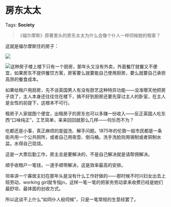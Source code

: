# 房东太太

Tags: **Society**

> 《福尔摩斯》原著里头的房东太太为什么会像个仆人一样伺候她的租客？



这就是福尔摩斯住的房子：

![](https://pic1.zhimg.com/50/v2-25367a22836f03943751bced45b14b1a_720w.jpg?source=2c26e567)  


![](https://picx.zhimg.com/50/v2-f64e662ff411df5b7fe37e79573e2e74_720w.jpg?source=2c26e567)这种房子楼上楼下只有一个厨房，那年头又没有外卖，外面餐厅就餐又不便宜，如果房东不提供餐饮方案，房客要么就要能自己使用厨房，要么就要自己承担高昂的餐食成本。

如果给租户用厨房，先不谈英国男人有没有厨艺这种特异功能——没准哪天他把房子烧了，主人本身还往往住在楼下，搞不好到厨房还要先穿过主人的卧室，在主人是女性的前提下，这根本不可行。

租房子人家就图个便宜，出租房子的房东也可以多赚一份收入——反正英国人吃东西“口味纯正”，工艺简单，来来回回就那么几样——何乐而不为？

吃都还是小事，真正麻烦的是盥洗、解手问题。1875年的伦敦一般市民都是一条街共用一个公共厕所，或者自己用夜壶、倒马桶。洗手洗脸则用锡制或者铜制水盆。水得自己现烧。

这是一大票后勤工作，房主总是要解决的，不是自己解决就是请帮佣解决。

顺手收租户一笔钱，一道手顺带解决，这是效率最高的安排。

坦率讲一个寡居主妇在那年头是没有什么工作好做的——那时候不时兴妇女出去上班劳动，working girl就专指jn，这样一笔一笔的把家务劳动拿来收费已经是她们最舒坦、最体面的创收方式。

所以这谈不上什么“如同仆人般伺候”，只是一笔常规的生意经罢了。



